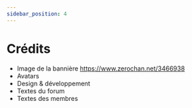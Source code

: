 ```yaml
---
sidebar_position: 4
---
```


# Crédits

- Image de la bannière https://www.zerochan.net/3466938
- Avatars
- Design & développement
- Textes du forum
- Textes des membres